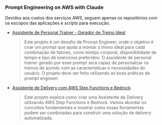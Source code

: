 ### Prompt Engineering on AWS with Claude

Devidos aos custos dos serviços AWS, seguem apenas os repositórios com os escopos das aplicações e scripts para execução.

- [Assistente de Personal Trainer - Gerador de Treino Ideal](AI_Personal_Trainer/README.md)
  > Este projeto é um desafio de Prompt Engineer, onde o objetivo é criar um prompt que ajuda a montar o treino ideal para cada combinação de fatores, como biotipo corporal, disponibilidade de tempo e tipo de exercícios preferidos. O assistente de personal trainer gerado por esse prompt será capaz de personalizar os treinos de acordo com as características e necessidades do usuário. O projeto deve ser feito utilizando as boas práticas de prompt engineer.

- [Assistente de Delivery com AWS Step Functions e Bedrock](AWSstepFunctionAssistant/README.md)
  > Este projeto explora como criar uma Assistente de Delivery utilizando AWS Step Functions e Bedrock. Vamos abordar os conceitos fundamentais e mostrar como essas ferramentas podem ser combinadas para construir uma solução de delivery automatizada.
